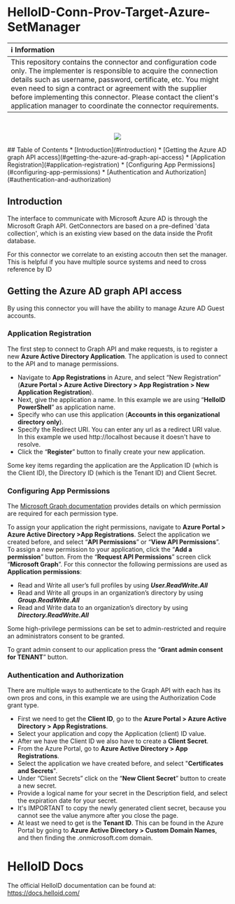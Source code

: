 # HelloID-Conn-Prov-Target-Azure-SetManager

| :information_source: Information |
|:---------------------------|
| This repository contains the connector and configuration code only. The implementer is responsible to acquire the connection details such as username, password, certificate, etc. You might even need to sign a contract or agreement with the supplier before implementing this connector. Please contact the client's application manager to coordinate the connector requirements.       |
<br />
<p align="center">
  <img src="https://www.tools4ever.nl/connector-logos/azureactivedirectory-logo.png">
</p>
<!-- TABLE OF CONTENTS -->
## Table of Contents
* [Introduction](#introduction)
* [Getting the Azure AD graph API access](#getting-the-azure-ad-graph-api-access)
  * [Application Registration](#application-registration)
  * [Configuring App Permissions](#configuring-app-permissions)
  * [Authentication and Authorization](#authentication-and-authorization)

## Introduction
The interface to communicate with Microsoft Azure AD is through the Microsoft Graph API. GetConnectors are based on a pre-defined 'data collection', which is an existing view based on the data inside the Profit database.

For this connector we correlate to an existing accoutn then set the manager. This is helpful if you have multiple source systems and need to cross reference by ID

<!-- GETTING STARTED -->
## Getting the Azure AD graph API access

By using this connector you will have the ability to manage Azure AD Guest accounts.

### Application Registration
The first step to connect to Graph API and make requests, is to register a new <b>Azure Active Directory Application</b>. The application is used to connect to the API and to manage permissions.

* Navigate to <b>App Registrations</b> in Azure, and select “New Registration” (<b>Azure Portal > Azure Active Directory > App Registration > New Application Registration</b>).
* Next, give the application a name. In this example we are using “<b>HelloID PowerShell</b>” as application name.
* Specify who can use this application (<b>Accounts in this organizational directory only</b>).
* Specify the Redirect URI. You can enter any url as a redirect URI value. In this example we used http://localhost because it doesn't have to resolve.
* Click the “<b>Register</b>” button to finally create your new application.

Some key items regarding the application are the Application ID (which is the Client ID), the Directory ID (which is the Tenant ID) and Client Secret.

### Configuring App Permissions
The [Microsoft Graph documentation](https://docs.microsoft.com/en-us/graph) provides details on which permission are required for each permission type.

To assign your application the right permissions, navigate to <b>Azure Portal > Azure Active Directory >App Registrations</b>.
Select the application we created before, and select “<b>API Permissions</b>” or “<b>View API Permissions</b>”.
To assign a new permission to your application, click the “<b>Add a permission</b>” button.
From the “<b>Request API Permissions</b>” screen click “<b>Microsoft Graph</b>”.
For this connector the following permissions are used as <b>Application permissions</b>:
*	Read and Write all user’s full profiles by using <b><i>User.ReadWrite.All</i></b>
*	Read and Write all groups in an organization’s directory by using <b><i>Group.ReadWrite.All</i></b>
*	Read and Write data to an organization’s directory by using <b><i>Directory.ReadWrite.All</i></b>

Some high-privilege permissions can be set to admin-restricted and require an administrators consent to be granted.

To grant admin consent to our application press the “<b>Grant admin consent for TENANT</b>” button.

### Authentication and Authorization
There are multiple ways to authenticate to the Graph API with each has its own pros and cons, in this example we are using the Authorization Code grant type.

*	First we need to get the <b>Client ID</b>, go to the <b>Azure Portal > Azure Active Directory > App Registrations</b>.
*	Select your application and copy the Application (client) ID value.
*	After we have the Client ID we also have to create a <b>Client Secret</b>.
*	From the Azure Portal, go to <b>Azure Active Directory > App Registrations</b>.
*	Select the application we have created before, and select "<b>Certificates and Secrets</b>". 
*	Under “Client Secrets” click on the “<b>New Client Secret</b>” button to create a new secret.
*	Provide a logical name for your secret in the Description field, and select the expiration date for your secret.
*	It's IMPORTANT to copy the newly generated client secret, because you cannot see the value anymore after you close the page.
*	At least we need to get is the <b>Tenant ID</b>. This can be found in the Azure Portal by going to <b>Azure Active Directory > Custom Domain Names</b>, and then finding the .onmicrosoft.com domain.

# HelloID Docs
The official HelloID documentation can be found at: https://docs.helloid.com/
